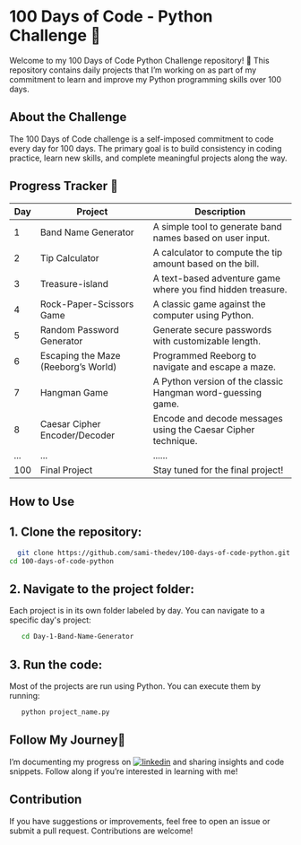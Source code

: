 
# 100 Days of Code - Python Challenge 🐍
Welcome to my 100 Days of Code Python Challenge repository! 🚀 This repository contains daily projects that I’m working on as part of my commitment to learn and improve my Python programming skills over 100 days.



## About the Challenge
The 100 Days of Code challenge is a self-imposed commitment to code every day for 100 days. The primary goal is to build consistency in coding practice, learn new skills, and complete meaningful projects along the way.
## Progress Tracker 📅
| Day | Project | Description | 
|----------|----------|----------|
|1 |Band Name Generator|A simple tool to generate band names based on user input.|	
| 2 |Tip Calculator |A calculator to compute the tip amount based on the bill.|
| 3 |Treasure-island | A text-based adventure game where you find hidden treasure.|
| 4 |Rock-Paper-Scissors Game|A classic game against the computer using Python.|
| 5 |Random Password Generator|Generate secure passwords with customizable length.|
| 6 |Escaping the Maze (Reeborg’s World)|Programmed Reeborg to navigate and escape a maze.|
| 7 |Hangman Game|A Python version of the classic Hangman word-guessing game.|
| 8 |Caesar Cipher Encoder/Decoder|Encode and decode messages using the Caesar Cipher technique.|
| ... |    ...  |        ......            |    
| 100 |Final Project|Stay tuned for the final project!

## How to Use



## 1. Clone the repository: 
 
```bash
  git clone https://github.com/sami-thedev/100-days-of-code-python.git
cd 100-days-of-code-python
```
## 2. Navigate to the project folder:

Each project is in its own folder labeled by day. You can navigate to a specific day's project:
```bash
   cd Day-1-Band-Name-Generator
   ```
## 3. Run the code:
Most of the projects are run using Python. You can execute them by running:
```bash
   python project_name.py
  ```



## Follow My Journey🔗
I’m documenting my progress on [![linkedin](https://img.shields.io/badge/linkedin-0A66C2?style=for-the-badge&logo=linkedin&logoColor=white)](https://www.linkedin.com/in/muhammad-sami-06806a320/) and sharing insights and code snippets. Follow along if you’re interested in learning with me!






## Contribution

If you have suggestions or improvements, feel free to open an issue or submit a pull request. Contributions are welcome!

